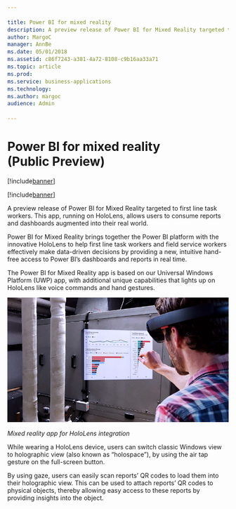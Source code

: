 ```yaml
---

title: Power BI for mixed reality
description: A preview release of Power BI for Mixed Reality targeted to first line task workers.
author: MargoC
manager: AnnBe
ms.date: 05/01/2018
ms.assetid: c86f7243-a381-4a72-8108-c9b16aa33a71
ms.topic: article
ms.prod: 
ms.service: business-applications
ms.technology: 
ms.author: margoc
audience: Admin

---
```

#  Power BI for mixed reality (Public Preview)

[!include[banner](../../../includes/banner.md)]

[!include[banner](../../../includes/public-preview.md)]

A preview release of Power BI for Mixed Reality targeted to first line task
workers. This app, running on HoloLens, allows users to consume reports and
dashboards augmented into their real world.

Power BI for Mixed Reality brings together the Power BI platform with the
innovative HoloLens to help first line task workers and field service workers
effectively make data-driven decisions by providing a new, intuitive hand-free
access to Power BI’s dashboards and reports in real time.

The Power BI for Mixed Reality
app is based on our Universal Windows Platform (UWP) app, with additional unique
capabilities that lights up on HoloLens like voice commands and hand gestures.

![Concept photo of a man in a HoloLens headset using a mixed reality app for Power BI integration](media/power-bi-mixed-reality-public-preview-1.jpg "Concept photo of a man in a HoloLens headset using a mixed reality app for Power BI integration")
<!-- Picture 1 -->


*Mixed reality app for HoloLens integration*

While wearing a HoloLens device, users can switch classic Windows view to
holographic view (also known as “holospace”), by using the air tap gesture on
the full-screen button.

By using gaze, users can easily scan reports’ QR codes to load them into their
holographic view. This can be used to attach reports’ QR codes to physical
objects, thereby allowing easy access to these reports by providing insights
into the object.
